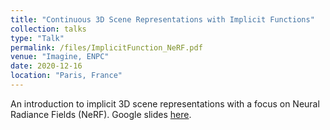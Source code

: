 ```yaml
---
title: "Continuous 3D Scene Representations with Implicit Functions"
collection: talks
type: "Talk"
permalink: /files/ImplicitFunction_NeRF.pdf
venue: "Imagine, ENPC"
date: 2020-12-16
location: "Paris, France"
---
```


An introduction to implicit 3D scene representations with a focus on Neural Radiance Fields (NeRF).
Google slides [here](https://docs.google.com/presentation/d/1Ctj82JR_xEIDdf9jiA7W51yPjlGRfRWGy84D-k70mHs/).
